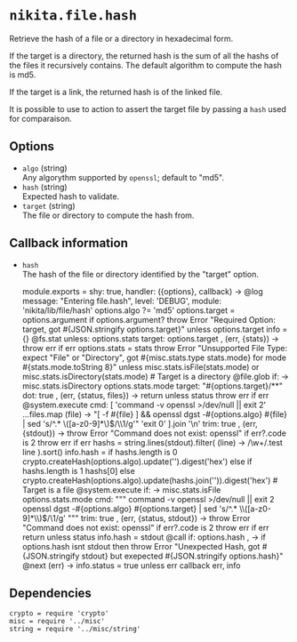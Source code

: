 
# `nikita.file.hash`

Retrieve the hash of a file or a directory in hexadecimal 
form.

If the target is a directory, the returned hash 
is the sum of all the hashs of the files it recursively 
contains. The default algorithm to compute the hash is md5.

If the target is a link, the returned hash is of the linked file.

It is possible to use to action to assert the target file by passing a `hash`
used for comparaison.

## Options

* `algo` (string)   
  Any algorythm supported by `openssl`; default to "md5".
* `hash` (string)   
  Expected hash to validate.
* `target` (string)   
  The file or directory to compute the hash from.

## Callback information

* `hash`   
  The hash of the file or directory identified by the "target" option.

    module.exports = shy: true, handler: ({options}, callback) ->
      @log message: "Entering file.hash", level: 'DEBUG', module: 'nikita/lib/file/hash'
      options.algo ?= 'md5'
      options.target = options.argument if options.argument?
      throw Error "Required Option: target, got #{JSON.stringify options.target}" unless options.target
      info = {}
      @fs.stat
        unless: options.stats
        target: options.target
      , (err, {stats}) ->
        throw err if err
        options.stats = stats
        throw Error "Unsupported File Type: expect \"File\" or \"Directory\", got #{misc.stats.type stats.mode} for mode #{stats.mode.toString 8}" unless misc.stats.isFile(stats.mode) or misc.stats.isDirectory(stats.mode)
      # Target is a directory
      @file.glob
        if: -> misc.stats.isDirectory options.stats.mode
        target: "#{options.target}/**"
        dot: true
      , (err, {status, files}) ->
        return unless status
        throw err if err
        @system.execute
          cmd: [
            'command -v openssl >/dev/null || exit 2'
            ...files.map (file) -> "[ -f #{file} ] && openssl dgst -#{options.algo} #{file} | sed 's/^.* \\([a-z0-9]*\\)$/\\1/g'"
            'exit 0'
          ].join '\n'
          trim: true
        , (err, {stdout}) ->
          throw Error "Command does not exist: openssl" if err?.code is 2
          throw err if err
          hashs = string.lines(stdout).filter( (line) -> /\w+/.test line ).sort()
          info.hash = if hashs.length is 0
            crypto.createHash(options.algo).update('').digest('hex')
          else if hashs.length is 1
            hashs[0]
          else
            crypto.createHash(options.algo).update(hashs.join('')).digest('hex')
      # Target is a file
      @system.execute
        if: -> misc.stats.isFile options.stats.mode
        cmd: """
        command -v openssl >/dev/null || exit 2
        openssl dgst -#{options.algo} #{options.target} | sed 's/^.* \\([a-z0-9]*\\)$/\\1/g'
        """
        trim: true
      , (err, {status, stdout}) ->
        throw Error "Command does not exist: openssl" if err?.code is 2
        throw err if err
        return unless status
        info.hash = stdout
      @call
        if: options.hash
      , ->
        if options.hash isnt stdout
        then throw Error "Unexpected Hash, got #{JSON.stringify stdout} but exepected #{JSON.stringify options.hash}"
      @next (err) ->
        info.status = true unless err
        callback err, info

## Dependencies

    crypto = require 'crypto'
    misc = require '../misc'
    string = require '../misc/string'
